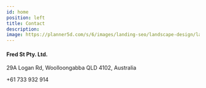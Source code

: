 ```yaml
---
id: home
position: left
title: Contact
description:
image: https://planner5d.com/s/6/images/landing-seo/landscape-design/landscape_design@2x.jpg
---
```


#### Fred St Pty. Ltd.

29A Logan Rd, Woolloongabba QLD 4102, Australia

+61 733 932 914
